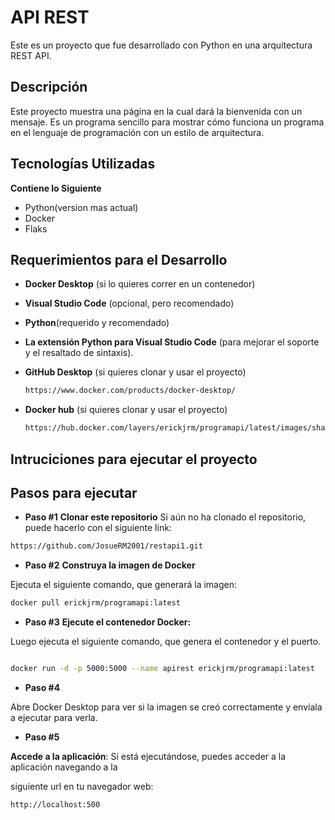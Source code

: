 # API REST
Este es un proyecto que fue desarrollado con Python en una arquitectura REST API.

## Descripción
Este proyecto muestra una página en la cual dará la bienvenida con un mensaje. 
Es un programa sencillo para mostrar cómo funciona un programa en el lenguaje de programación con un estilo de arquitectura.

## Tecnologías Utilizadas
**Contiene lo Siguiente**
- Python(version mas actual)
- Docker
- Flaks

## Requerimientos para el Desarrollo
- **Docker Desktop** (si lo quieres correr en un contenedor)
- **Visual Studio Code** (opcional, pero recomendado)
- **Python**(requerido y recomendado)
- **La extensión Python para Visual Studio Code** (para mejorar el soporte y el resaltado de sintaxis).
- **GitHub Desktop** (si quieres clonar y usar el proyecto)
  
  ```bash
  https://www.docker.com/products/docker-desktop/
  ```
- **Docker hub** (si quieres clonar y usar el proyecto)
  
  ```bash
  https://hub.docker.com/layers/erickjrm/programapi/latest/images/sha256-0dc6b759d09c34f842d583019cd2df517a56ee69cc7db1d50958ea5919f3cfb3?context=repo
  ```

## Intruciciones para ejecutar el proyecto
## Pasos para ejecutar
- **Paso #1**
  **Clonar este repositorio**
Si aún no ha clonado el repositorio, puede hacerlo con el siguiente link:

 ```bash
https://github.com/JosueRM2001/restapi1.git
 ```
- **Paso #2**
  **Construya la imagen de Docker**

Ejecuta el siguiente comando, que generará la imagen:

```bash
docker pull erickjrm/programapi:latest
```

- **Paso #3**
**Ejecute el contenedor Docker:**

Luego ejecuta el siguiente comando, que genera el contenedor y el puerto.

```bash

docker run -d -p 5000:5000 --name apirest erickjrm/programapi:latest
```

- **Paso #4**

Abre Docker Desktop para ver si la imagen se creó correctamente y envíala a ejecutar para verla.

- **Paso #5**

**Accede a la aplicación**: Si está ejecutándose, puedes acceder a la aplicación navegando a la

siguiente url en tu navegador web:

```bash
http://localhost:500
```

